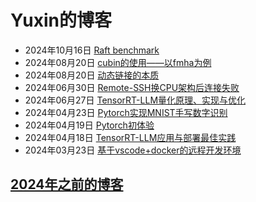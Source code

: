 # Yuxin的博客

* 2024年10月16日 [Raft benchmark](./Raft_benchmark/README.md)
* 2024年08月20日 [cubin的使用——以fmha为例](./cubin的使用——以fmha为例/README.md)
* 2024年08月20日 [动态链接的本质](./动态链接的本质/README.md)
* 2024年06月30日 [Remote-SSH换CPU架构后连接失败](./Remote-SSH换CPU架构后连接失败/README.md)
* 2024年06月27日 [TensorRT-LLM量化原理、实现与优化](./TensorRT-LLM量化原理、实现与优化/README.pdf)
* 2024年04月23日 [Pytorch实现MNIST手写数字识别](./Pytorch实现MNIST手写数字识别/README.md)
* 2024年04月19日 [Pytorch初体验](./Pytorch初体验/README.md)
* 2024年04月18日 [TensorRT-LLM应用与部署最佳实践](./TensorRT-LLM应用与部署最佳实践/README.pdf)
* 2024年03月23日 [基于vscode+docker的远程开发环境](./基于vscode+docker的远程开发环境/README.md)

## [2024年之前的博客](http://zhou-yuxin.github.io)
